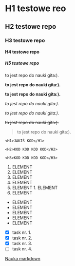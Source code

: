 # H1 testowe reo
## H2 testowe repo
### H3 testowe repo
#### H4 testowe repo
##### H5 testowe repo


 to jest repo do nauki gita:).
 
**to jest repo do nauki gita:).**

__to jest repo do nauki gita:).__

*to jest repo do nauki gita:).*

_to jest repo do nauki gita:)._

 ~~to jest repo do nauki gita:).~~

 >to jest repo do nauki gita:).

````
<H1>JAKIŚ KOD</H1>
````

    <H2>KOD KOD KOD KOD</H2>
    
`<H3>KOD KOD KOD KOD</H3>`


1. ELEMENT
2. ELEMENT
3. ELEMENT
  1. ELEMENT
  2. ELEMENT
    1. ELEMENT
4. ELEMENT

- ELEMENT
- ELEMENT
- ELEMENT
 - ELEMENT
 - ELEMENT
 
- [x] task nr. 1.
- [x] task nr. 2.
- [x] task nr. 3.
- [ ] task nr. 4.

 [Nauka markdown](https://github.com/norbiasz90/)
